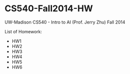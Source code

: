 # CS540-Fall2014-HW
UW-Madison 
CS540 - Intro to AI (Prof. Jerry Zhu) Fall 2014

List of Homework:
- HW1
- HW2
- HW3
- HW4
- HW5
- HW6
